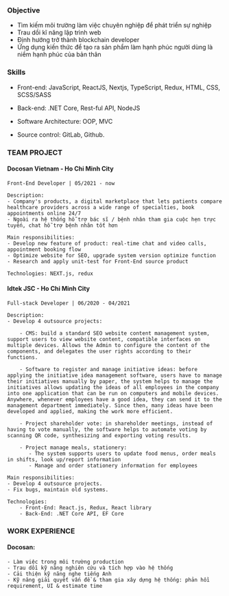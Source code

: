 ### Objective

- Tìm kiếm môi trường làm việc chuyên nghiệp để phát triển sự nghiệp
- Trau dồi kĩ năng lập trình web
- Định hướng trở thành blockchain developer
- Ứng dụng kiến thức để tạo ra sản phẩm làm hạnh phúc người dùng là niềm hạnh phúc của bản thân

### Skills

- Front-end:
  JavaScript, ReactJS, Nextjs, TypeScript, Redux, HTML, CSS, SCSS/SASS
- Back-end:
  .NET Core, Rest-ful API, NodeJS

- Software Architecture:
  OOP, MVC

- Source control: GitLab, Github.

### TEAM PROJECT

#### Docosan Vietnam - Ho Chi Minh City

    Front-End Developer | 05/2021 - now

    Description:
    - Company's products, a digital marketplace that lets patients compare healthcare providers across a wide range of specialties, book appointments online 24/7
    - Ngoài ra hệ thống hỗ trợ bác sĩ / bệnh nhân tham gia cuộc hẹn trực tuyến, chat hỗ trợ bệnh nhân tốt hơn

    Main responsibilities:
    - Develop new feature of product: real-time chat and video calls, appointment booking flow
    - Optimize website for SEO, upgrade system version optimize function
    - Research and apply unit-test for Front-End source product

    Technologies: NEXT.js, redux

#### Idtek JSC - Ho Chi Minh City

    Full-stack Developer | 06/2020 - 04/2021

    Description:
    - Develop 4 outsource projects:

        - CMS: build a standard SEO website content management system, support users to view website content, compatible interfaces on multiple devices. Allows the Admin to configure the content of the components, and delegates the user rights according to their functions.

        - Software to register and manage initiative ideas: before applying the initiative idea management software, users have to manage their initiatives manually by paper, the system helps to manage the initiatives allows updating the ideas of all employees in the company into one application that can be run on computers and mobile devices. Anywhere, whenever employees have a good idea, they can send it to the management department immediately. Since then, many ideas have been developed and applied, making the work more efficient.

        - Project shareholder vote: in shareholder meetings, instead of having to vote manually, the software helps to automate voting by scanning QR code, synthesizing and exporting voting results.

        - Project manage meals, stationery:
           - The system supports users to update food menus, order meals in shifts, look up/report information
           - Manage and order stationery information for employees

    Main responsibilities:
    - Develop 4 outsource projects.
    - Fix bugs, maintain old systems.

    Technologies:
        - Front-End: React.js, Redux, React library
        - Back-End: .NET Core API, EF Core

### WORK EXPERIENCE

#### Docosan:

    - Làm việc trong môi trường production
    - Trau dồi kỹ năng nghiên cứu và tích hợp vào hệ thống
    - Cải thiện kỹ năng nghe tiếng Anh
    - Kỹ năng giải quyết vấn đề & tham gia xây dựng hệ thống: phản hồi requirement, UI & estimate time

<!--
    CV:
    - C# & (DATABASE & DATA STRUCTURES AND ALGORITHMS) tóm tắt lại
    - Highlinght Technologies mới: tiếp xúc công nghệ nào -->
